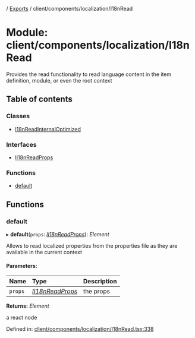 [](../README.md) / [Exports](../modules.md) / client/components/localization/I18nRead

# Module: client/components/localization/I18nRead

Provides the read functionality to read language content in the
item definition, module, or even the root context

## Table of contents

### Classes

- [I18nReadInternalOptimized](../classes/client_components_localization_i18nread.i18nreadinternaloptimized.md)

### Interfaces

- [II18nReadProps](../interfaces/client_components_localization_i18nread.ii18nreadprops.md)

### Functions

- [default](client_components_localization_i18nread.md#default)

## Functions

### default

▸ **default**(`props`: [*II18nReadProps*](../interfaces/client_components_localization_i18nread.ii18nreadprops.md)): *Element*

Allows to read localized properties from the properties
file as they are available in the current context

#### Parameters:

Name | Type | Description |
:------ | :------ | :------ |
`props` | [*II18nReadProps*](../interfaces/client_components_localization_i18nread.ii18nreadprops.md) | the props   |

**Returns:** *Element*

a react node

Defined in: [client/components/localization/I18nRead.tsx:338](https://github.com/onzag/itemize/blob/28218320/client/components/localization/I18nRead.tsx#L338)
